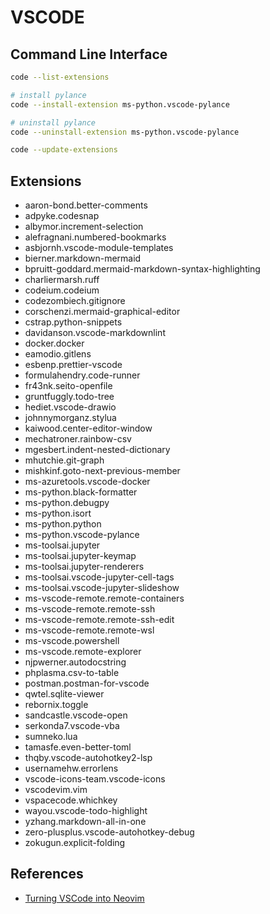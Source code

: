 # VSCODE

## Command Line Interface

```bash
code --list-extensions
```

```bash
# install pylance
code --install-extension ms-python.vscode-pylance
```

```bash
# uninstall pylance
code --uninstall-extension ms-python.vscode-pylance
```

```bash
code --update-extensions
```

## Extensions

- aaron-bond.better-comments
- adpyke.codesnap
- albymor.increment-selection
- alefragnani.numbered-bookmarks
- asbjornh.vscode-module-templates
- bierner.markdown-mermaid
- bpruitt-goddard.mermaid-markdown-syntax-highlighting
- charliermarsh.ruff
- codeium.codeium
- codezombiech.gitignore
- corschenzi.mermaid-graphical-editor
- cstrap.python-snippets
- davidanson.vscode-markdownlint
- docker.docker
- eamodio.gitlens
- esbenp.prettier-vscode
- formulahendry.code-runner
- fr43nk.seito-openfile
- gruntfuggly.todo-tree
- hediet.vscode-drawio
- johnnymorganz.stylua
- kaiwood.center-editor-window
- mechatroner.rainbow-csv
- mgesbert.indent-nested-dictionary
- mhutchie.git-graph
- mishkinf.goto-next-previous-member
- ms-azuretools.vscode-docker
- ms-python.black-formatter
- ms-python.debugpy
- ms-python.isort
- ms-python.python
- ms-python.vscode-pylance
- ms-toolsai.jupyter
- ms-toolsai.jupyter-keymap
- ms-toolsai.jupyter-renderers
- ms-toolsai.vscode-jupyter-cell-tags
- ms-toolsai.vscode-jupyter-slideshow
- ms-vscode-remote.remote-containers
- ms-vscode-remote.remote-ssh
- ms-vscode-remote.remote-ssh-edit
- ms-vscode-remote.remote-wsl
- ms-vscode.powershell
- ms-vscode.remote-explorer
- njpwerner.autodocstring
- phplasma.csv-to-table
- postman.postman-for-vscode
- qwtel.sqlite-viewer
- rebornix.toggle
- sandcastle.vscode-open
- serkonda7.vscode-vba
- sumneko.lua
- tamasfe.even-better-toml
- thqby.vscode-autohotkey2-lsp
- usernamehw.errorlens
- vscode-icons-team.vscode-icons
- vscodevim.vim
- vspacecode.whichkey
- wayou.vscode-todo-highlight
- yzhang.markdown-all-in-one
- zero-plusplus.vscode-autohotkey-debug
- zokugun.explicit-folding

## References

- [Turning VSCode into Neovim](https://github.com/CodeAmbient/video-guides/tree/main/01-turning-vscode-into-neovim)
